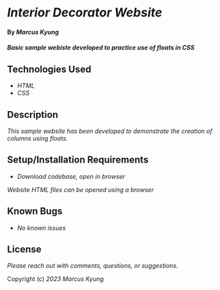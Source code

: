 # _Interior Decorator Website_

#### By _**Marcus Kyung**_

#### _Basic sample webiste developed to practice use of floats in CSS_

## Technologies Used

* _HTML_
* _CSS_

## Description

_This sample website has been developed to demonstrate the creation of columns using floats._

## Setup/Installation Requirements

* _Download codebase, open in browser_

_Website HTML files can be opened using a browser_

## Known Bugs

* _No known issues_

## License

_Please reach out with comments, questions, or suggestions._

Copyright (c) _2023_ _Marcus Kyung_